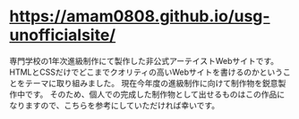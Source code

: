 # https://amam0808.github.io/usg-unofficialsite/
専門学校の1年次進級制作にて製作した非公式アーテイストWebサイトです。
HTMLとCSSだけでどこまでクオリティの高いWebサイトを書けるのかということをテーマに取り組みました。
現在今年度の進級制作に向けて制作物を鋭意製作中です。
そのため、個人での完成した制作物として出せるものはこの作品になりますので、こちらを参考にしていただければ幸いです。

